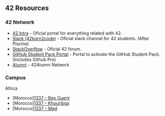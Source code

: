 ## 42 Resources

### 42 Network

- [42 Intra](https://intra.42.fr/) - Oficial portal for everything related with 42.
- [Slack (42born2code)](https://app.slack.com/client/T039P7U66/C04971HPWQ1) - Oficial slack channel for 42 students. (After Piscine)
- [StackOverflow](https://stackoverflowteams.com/c/42network/join?returnurl=%2fc%2f42network) - Oficial 42 forum.
- [GitHub Student Pack Portal](https://github.com/42sommecaise/42Docs) - Portal to activate the GitHub Student Pack. (Includes Github Pro)
- [Alumni](https://alumni.42.fr/) - 42Alumni Network

### Campus

Africa
- [Morocco][1337 – Ben Guerir](https://1337.ma/en/benguerir/)
- [Morocco][1337 – Khouribga](https://1337.ma/en/khouribga/)
- [Morocco][1337 – Med](https://1337.ma/en/campuses/)

